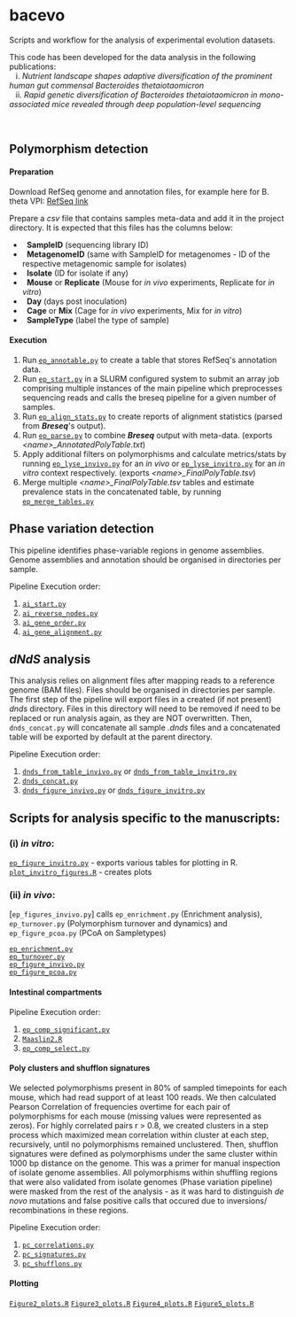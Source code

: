 # bacevo
Scripts and workflow for the analysis of experimental evolution datasets.

This code has been developed for the data analysis in the following publications:
<br>&nbsp;&nbsp; i. _Nutrient landscape shapes adaptive diversification of the prominent human
gut commensal Bacteroides thetaiotaomicron_ 
<br>&nbsp;&nbsp; ii. _Rapid genetic diversification of Bacteroides thetaiotaomicron in mono-associated mice revealed through deep population-level sequencing_

<br>

## Polymorphism detection
#### Preparation
Download RefSeq genome and annotation files, for example here for B. theta VPI:
[RefSeq link](https://ftp.ncbi.nlm.nih.gov/genomes/refseq/bacteria/Bacteroides_thetaiotaomicron/all_assembly_versions/GCF_000011065.1_ASM1106v1/) <br>

Prepare a _csv_ file that contains samples meta-data and add it in the project directory. It is expected that this files has the columns below:
- &nbsp;&nbsp;**SampleID** (sequencing library ID)
- &nbsp;&nbsp;**MetagenomeID** (same with SampleID for metagenomes - ID of the respective metagenomic sample for isolates)
- &nbsp;&nbsp;**Isolate** (ID for isolate if any)
- &nbsp;&nbsp;**Mouse** or **Replicate** (Mouse for _in vivo_ experiments, Replicate for _in vitro_)
- &nbsp;&nbsp;**Day** (days post inoculation)
- &nbsp;&nbsp;**Cage** or **Mix** (Cage for _in vivo_ experiments, Mix for _in vitro_)
- &nbsp;&nbsp;**SampleType** (label the type of sample)

#### Execution
1. Run [`ep_annotable.py`](./scripts/ep_annotable.py) to create a table that stores RefSeq's annotation data.
2. Run [`ep_start.py`](./scripts/ep_start.py) in a SLURM configured system to submit an array job comprising 
multiple instances of the main pipeline which preprocesses sequencing reads and calls the breseq pipeline for a given number of samples.  
3. Run [`ep_align_stats.py`](./scripts/ep_align_stats.py) to create reports of alignment statistics (parsed from _**Breseq**_'s output).
4. Run [`ep_parse.py`](./scripts/ep_parse.py) to combine **_Breseq_** output with meta-data. (exports  _<name\>\_AnnotatedPolyTable.txt_)
5. Apply additional filters on polymorphisms and calculate metrics/stats 
by running [`ep_lyse_invivo.py`](./scripts/ep_lyse_invivo.py) for an _in vivo_ 
or [`ep_lyse_invitro.py`](./scripts/ep_lyse_invitro.py) for 
an _in vitro_ context respectively.  (exports  _<name\>\_FinalPolyTable.tsv_)
6. Merge multiple _<name\>\_FinalPolyTable.tsv_ tables
and estimate prevalence stats in the concatenated table, by running [`ep_merge_tables.py`](./scripts/ep_merge_tables.py)

## Phase variation detection
This pipeline identifies phase-variable regions in genome assemblies. Genome assemblies and annotation should be organised in directories per sample. 

Pipeline Execution order:  

1. [`ai_start.py`](./scripts/ai_start.py)
2. [`ai_reverse_nodes.py`](./scripts/reverse_nodes.py) 
3. [`ai_gene_order.py`](./scripts/ai_gene_order.py)
4. [`ai_gene_alignment.py`](./scripts/ai_gene_alignment.py)

## _dNdS_ analysis
This analysis relies on alignment files after mapping reads to a reference genome (BAM files).
Files should be organised in directories per sample. The first step of the pipeline will export files in a created (if not present) _dnds_ directory. Files in this directory will need to be removed if need to be replaced or run analysis again, as they are NOT overwritten. Then, `dnds_concat.py` will concatenate all sample _.dnds_ files and a concatenated table will be exported by default at the parent directory.

Pipeline Execution order:  

1. [`dnds_from_table_invivo.py`](./scripts/dnds_from_table_invivo.py) or [`dnds_from_table_invitro.py`](./scripts/dnds_from_table_invitro.py)
2. [`dnds_concat.py`](./scripts/dnds_concat.py)
3. [`dnds_figure_invivo.py`](./scripts/dnds_figure_invivo.py) or [`dnds_figure_invitro.py`](./scripts/dnds_figure_invitro.py)



## Scripts for analysis specific to the manuscripts:
### (i) _in vitro_:
[`ep_figure_invitro.py`](./scripts/ep_figure_invitro.py) - exports various tables for plotting in R.
<br>[`plot_invitro_figures.R`](./scripts/plot_invitro_figures.R) - creates plots 


### (ii) _in vivo_:
[`ep_figures_invivo.py`] calls `ep_enrichment.py` (Enrichment analysis), `ep_turnover.py` (Polymorphism turnover and dynamics) and `ep_figure_pcoa.py` (PCoA on Sampletypes)

[`ep_enrichment.py`](./scripts/ep_enrichment.py)
<br>[`ep_turnover.py`](./scripts/ep_turnvover.py)
<br>[`ep_figure_invivo.py`](./scripts/ep_figure_invivo.py)
<br>[`ep_figure_pcoa.py`](./scripts/ep_figure_pcoa.py)

#### **Intestinal compartments**

Pipeline Execution order:  

1. [`ep_comp_significant.py`](./scripts/ep_comp_significant.py)
2. [`Maaslin2.R`](./scripts/Maaslin2.R)
3. [`ep_comp_select.py`](./scripts/ep_comp_select.py)

#### **Poly clusters and shufflon signatures**
We selected polymorphisms present in 80% of sampled timepoints
for each mouse, which had read support of at least 100 reads. We then calculated Pearson Correlation
of frequencies overtime for each pair of polymorphisms for each mouse (missing values were represented as zeros).
For highly correlated pairs r > 0.8, we created clusters in a step process which maximized mean correlation within cluster at each step,
recursively, until no polymorphisms remained unclustered. Then, shufflon signatures were defined as 
polymorphisms under the same cluster within 1000 bp distance on the genome. This was a primer for manual inspection of isolate genome assemblies. All polymorphisms within shuffling regions that were also validated from isolate genomes (Phase variation pipeline)
were masked from the rest of the analysis - as it was hard to distinguish _de novo_ mutations and false positive calls that occured due to inversions/ recombinations in these regions.

Pipeline Execution order:  

1. [`pc_correlations.py`](./scripts/pc_correlations.py)
2. [`pc_signatures.py`](./scripts/pc_signatures.py)
3. [`pc_shufflons.py`](./scripts/pc_shufflons.py)

#### Plotting 
[`Figure2_plots.R`](./scripts/Figure2_plots.R)
[`Figure3_plots.R`](./scripts/Figure3_plots.R)
[`Figure4_plots.R`](./scripts/Figure4_plots.R)
[`Figure5_plots.R`](./scripts/Figure5_plots.R)


